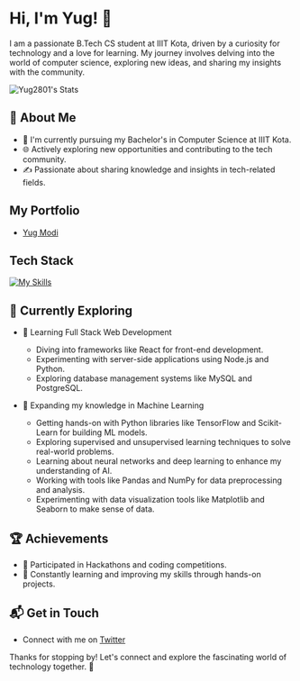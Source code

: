 
# Hi, I'm Yug! 👋

I am a passionate B.Tech CS student at IIIT Kota, driven by a curiosity for technology and a love for learning. My journey involves delving into the world of computer science, exploring new ideas, and sharing my insights with the community.

![Yug2801's Stats](https://github-readme-stats.vercel.app/api?username=Yug2801&theme=vue-dark&show_icons=true&hide_border=true&count_private=true)

## 🚀 About Me

- 🔭 I'm currently pursuing my Bachelor's in Computer Science at IIIT Kota.
- 🌐 Actively exploring new opportunities and contributing to the tech community.
- ✍️ Passionate about sharing knowledge and insights in tech-related fields.

## My Portfolio
- [Yug Modi](https://yugmodi.netlify.app/)

## Tech Stack
[![My Skills](https://skillicons.dev/icons?i=js,html,css,python,react,nodejs,express,mysql,postgres,git,github,linux,bootstrap,tailwind)](https://skillicons.dev)


## 🌱 Currently Exploring

- 🚀 Learning Full Stack Web Development
  - Diving into frameworks like React for front-end development.
  - Experimenting with server-side applications using Node.js and Python.
  - Exploring database management systems like MySQL and PostgreSQL.

- 🤖 Expanding my knowledge in Machine Learning
  - Getting hands-on with Python libraries like TensorFlow and Scikit-Learn for building ML models.
  - Exploring supervised and unsupervised learning techniques to solve real-world problems.
  - Learning about neural networks and deep learning to enhance my understanding of AI.
  - Working with tools like Pandas and NumPy for data preprocessing and analysis.
  - Experimenting with data visualization tools like Matplotlib and Seaborn to make sense of data.


## 🏆 Achievements

- 🌟 Participated in Hackathons and coding competitions.
- 🚀 Constantly learning and improving my skills through hands-on projects.

## 📬 Get in Touch

- Connect with me on [Twitter](https://twitter.com/yugmodi9)

Thanks for stopping by! Let's connect and explore the fascinating world of technology together. 🚀

